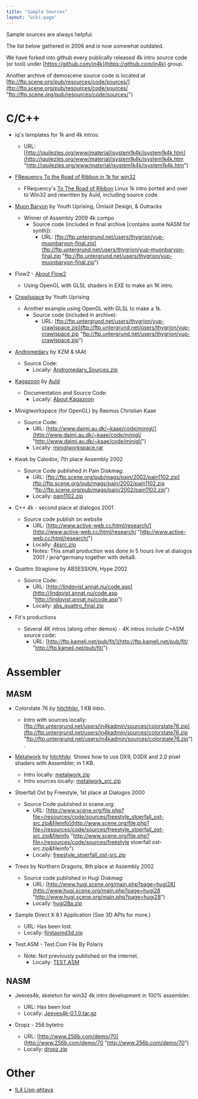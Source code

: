 ```yaml
---
title: "Sample Sources"
layout: "wiki-page"
---
```


Sample sources are always helpful.

The list below gathered in 2006 and is now somewhat outdated.

We have forked into github every publically released 4k intro source code (or tool) under [https://github.com/in4k](https://github.com/in4k) group.

Another archive of demoscene source code is located at [ftp://ftp.scene.org/pub/resources/code/sources/](ftp://ftp.scene.org/pub/resources/code/sources/ "ftp://ftp.scene.org/pub/resources/code/sources/")

# C/C++

*   iq's templates for 1k and 4k intros:
    *   URL: [http://iquilezles.org/www/material/isystem1k4k/isystem1k4k.htm](http://iquilezles.org/www/material/isystem1k4k/isystem1k4k.htm "http://iquilezles.org/www/material/isystem1k4k/isystem1k4k.htm")

*   [FRequency To the Road of Ribbon in 1k for win32](http://sizecoding.blogspot.com/2009/11/frequency-road-to-ribbon-in-1k-for.html "http://sizecoding.blogspot.com/2009/11/frequency-road-to-ribbon-in-1k-for.html")
    *   FRequency's [To The Road of Ribbon](http://www.pouet.net/prod.php?which=53939 "http://www.pouet.net/prod.php?which=53939") Linux 1k intro ported and over to Win32 and rewritten by Auld, including source code.

*   [Muon Baryon](http://pouet.net/prod.php?which=53605 "http://pouet.net/prod.php?which=53605") by Youth Uprising, Ümlaüt Design, & Outracks
    *   Winner of Assembly 2009 4k compo
        *   Source code (included in final archive [contains some NASM for synth]):
            *   URL: [ftp://ftp.untergrund.net/users/thygrion/yup-muonbaryon-final.zip](ftp://ftp.untergrund.net/users/thygrion/yup-muonbaryon-final.zip "ftp://ftp.untergrund.net/users/thygrion/yup-muonbaryon-final.zip")

*   Flow2 - [About Flow2](about-flow2)
    *   Using OpenGL with GLSL shaders in EXE to make an 1K intro.

*   [Crawlspace](http://pouet.net/prod.php?which=52225 "http://pouet.net/prod.php?which=52225") by Youth Uprising
    *   Another example using OpenGL with GLSL to make a 1k.
        *   Source code (included in archive):
            *   URL: [ftp://ftp.untergrund.net/users/thygrion/yup-crawlspace.zip](ftp://ftp.untergrund.net/users/thygrion/yup-crawlspace.zip "ftp://ftp.untergrund.net/users/thygrion/yup-crawlspace.zip")

*   [Andromedary](http://www.pouet.net/prod.php?which=25756 "http://www.pouet.net/prod.php?which=25756") by XZM & tAAt
    *   Source Code:
        *   Locally: [Andromedary_Sources.zip](ftp://ftp.untergrund.net/users/in4kadmin/sources/Andromedary_Sources.zip "ftp://ftp.untergrund.net/users/in4kadmin/sources/Andromedary Sources.zip")

*   [Kagazoon](http://www.pouet.net/prod.php?which=23154 "http://www.pouet.net/prod.php?which=23154") by [Auld](/index.php?title=User:auld "User:auld")
    *   Documentation and Source Code:
        *   Locally: [About Kagazoon](/index.php?title=About_Kagazoon "About Kagazoon")

*   Miniglworkspace (for OpenGL) by Rasmus Christian Kaae
    *   Source Code:
        *   URL: [http://www.daimi.au.dk/~kaae/code/minigl/](http://www.daimi.au.dk/~kaae/code/minigl/ "http://www.daimi.au.dk/~kaae/code/minigl/")
        *   Locally: [miniglworkspace.rar](ftp://ftp.untergrund.net/users/in4kadmin/sources/miniglworkspace.rar "ftp://ftp.untergrund.net/users/in4kadmin/sources/miniglworkspace.rar")

*   Kwak by Calodox, 7th place Assembly 2002
    *   Source Code published in Pain Diskmag:
        *   URL: [ftp://ftp.scene.org/pub/mags/pain/2002/pain1102.zip](ftp://ftp.scene.org/pub/mags/pain/2002/pain1102.zip "ftp://ftp.scene.org/pub/mags/pain/2002/pain1102.zip")
        *   Locally: [pain1102.zip](ftp://ftp.untergrund.net/users/in4kadmin/sources/pain1102.zip "ftp://ftp.untergrund.net/users/in4kadmin/sources/pain1102.zip")

*   C++ 4k - second place at dialogos 2001
    *   Source code publish on website
        *   URL: [http://www.active-web.cc/html/research/](http://www.active-web.cc/html/research/ "http://www.active-web.cc/html/research/")
        *   Locally: [4ksrc.zip](ftp://ftp.untergrund.net/users/in4kadmin/sources/4ksrc.zip "ftp://ftp.untergrund.net/users/in4kadmin/sources/4ksrc.zip")
        *   Notes: This small production was done in 5 hours live at dialogos 2001 / jena^germany together with delta9.

*   Quattro Stragione by ABSESSION, Hype 2002
    *   Source Code:
        *   URL: [http://lindqvist.annat.nu/code.asp](http://lindqvist.annat.nu/code.asp "http://lindqvist.annat.nu/code.asp")
        *   Locally: [abs_quattro_final.zip](ftp://ftp.untergrund.net/users/in4kadmin/sources/abs_quattro_final.zip "ftp://ftp.untergrund.net/users/in4kadmin/sources/abs quattro final.zip")

*   Fit's productions
    *   Several 4K intros (along other demos) - 4K intros include C+ASM source code:
        *   URL: [http://ftp.kameli.net/pub/fit/](http://ftp.kameli.net/pub/fit/ "http://ftp.kameli.net/pub/fit/")

# Assembler

## MASM

*   Colorstate 76 by [hitchhikr](/index.php?title=User:hitchhikr "User:hitchhikr"), 1 KB intro.
    *   Intro with sources locally: [ftp://ftp.untergrund.net/users/in4kadmin/sources/colorstate76.zip](ftp://ftp.untergrund.net/users/in4kadmin/sources/colorstate76.zip "ftp://ftp.untergrund.net/users/in4kadmin/sources/colorstate76.zip").

*   [Metalwork](http://www.pouet.net/prod.php?which=29823 "http://www.pouet.net/prod.php?which=29823") by [hitchhikr](/index.php?title=User:hitchhikr "User:hitchhikr"). Shows how to use DX9, D3DX and 2.0 pixel shaders with Assembler, in 1 KB.
    *   Intro locally: [metalwork.zip](ftp://ftp.untergrund.net/users/in4kadmin/sources/metalwork.zip "ftp://ftp.untergrund.net/users/in4kadmin/sources/metalwork.zip")
    *   Intro sources locally: [metalwork_src.zip](ftp://ftp.untergrund.net/users/in4kadmin/sources/metalwork_src.zip "ftp://ftp.untergrund.net/users/in4kadmin/sources/metalwork src.zip")

*   Stoerfall Ost by Freestyle, 1st place at Dialogos 2000
    *   Source Code published in scene.org:
        *   URL: [http://www.scene.org/file.php?file=/resources/code/sources/freestyle_stoerfall_ost-src.zip&fileinfo](http://www.scene.org/file.php?file=/resources/code/sources/freestyle_stoerfall_ost-src.zip&fileinfo "http://www.scene.org/file.php?file=/resources/code/sources/freestyle stoerfall ost-src.zip&fileinfo")
        *   Locally: [freestyle_stoerfall_ost-src.zip](ftp://ftp.untergrund.net/users/in4kadmin/sources/freestyle_stoerfall_ost-src.zip "ftp://ftp.untergrund.net/users/in4kadmin/sources/freestyle stoerfall ost-src.zip")

*   Trees by Northern Dragons, 8th place at Assembly 2002
    *   Source code published in Hugi Diskmag:
        *   URL: [http://www.hugi.scene.org/main.php?page=hugi28](http://www.hugi.scene.org/main.php?page=hugi28 "http://www.hugi.scene.org/main.php?page=hugi28")
        *   Locally: [hugi28a.zip](ftp://ftp.untergrund.net/users/in4kadmin/sources/hugi28a.zip "ftp://ftp.untergrund.net/users/in4kadmin/sources/hugi28a.zip")

*   Sample Direct X 8.1 Application (See 3D APIs for more.)
    *   URL: Has been lost.
    *   Locally: [firstasmd3d.zip](ftp://ftp.untergrund.net/users/in4kadmin/sources/firstasmd3d.zip "ftp://ftp.untergrund.net/users/in4kadmin/sources/firstasmd3d.zip")

*   Test.ASM - Test.Com File By Polaris
    *   Note: Not previously published on the internet.
        *   Locally: [TEST.ASM](ftp://ftp.untergrund.net/users/in4kadmin/sources/TEST.ASM "ftp://ftp.untergrund.net/users/in4kadmin/sources/TEST.ASM")

## NASM

*   Jeeves4k, skeleton for win32 4k intro development in 100% assembler.
    *   URL: Has been lost
    *   Locally: [Jeeves4k-0.1.0.tar.gz](ftp://ftp.untergrund.net/users/in4kadmin/sources/Jeeves4k-0.1.0.tar.gz "ftp://ftp.untergrund.net/users/in4kadmin/sources/Jeeves4k-0.1.0.tar.gz")

*   Dropz - 256 bytetro
    *   URL: [http://www.256b.com/demo/70](http://www.256b.com/demo/70 "http://www.256b.com/demo/70")
    *   Locally: [dropz.zip](ftp://ftp.untergrund.net/users/in4kadmin/sources/dropz.zip "ftp://ftp.untergrund.net/users/in4kadmin/sources/dropz.zip")

# Other

*   [IL4 Lisp-ahtava](/index.php?title=IL4_Lisp-ahtava "IL4 Lisp-ahtava")
